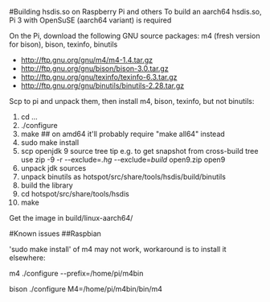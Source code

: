 #Building hsdis.so on Raspberry Pi and others
To build an aarch64 hsdis.so, Pi 3 with OpenSuSE (aarch64 variant) is required

On the Pi, download the following GNU source packages: m4 (fresh version for bison), bison, texinfo, binutils

* http://ftp.gnu.org/gnu/m4/m4-1.4.tar.gz
* http://ftp.gnu.org/gnu/bison/bison-3.0.tar.gz
* http://ftp.gnu.org/gnu/texinfo/texinfo-6.3.tar.gz
* http://ftp.gnu.org/gnu/binutils/binutils-2.28.tar.gz

Scp to pi and unpack them, then install m4, bison, texinfo, but not binutils:

1. cd ...
2. ./configure
3. make                                      ## on amd64 it'll probably require "make all64" instead
4. sudo make install
5.  scp openjdk 9 source tree tip e.g. to get snapshot from cross-build tree use
zip -9 -r --exclude=*.hg* --exclude=*build* open9.zip open9
6. unpack jdk sources
7. unpack binutils as hotspot/src/share/tools/hsdis/build/binutils
8. build the library
9. cd hotspot/src/share/tools/hsdis
10. make

Get the image in build/linux-aarch64/

#Known issues
##Raspbian 

'sudo make install' of m4 may not work, workaround is to install it elsewhere:

m4
./configure --prefix=/home/pi/m4bin

bison
./configure M4=/home/pi/m4bin/bin/m4
